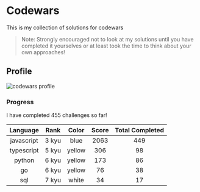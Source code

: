# Codewars

This is my collection of solutions for codewars

> Note: Strongly encouraged not to look at my solutions until you have completed it yourselves or at least took the time to think about your own approaches!

## Profile

![codewars profile](https://www.codewars.com/users/victoriacheng15/badges/small)

### Progress

I have completed 455 challenges so far!

|  Language  | Rank  | Color  | Score | Total Completed |
| :--------: | :---: | :----: | :---: | :-------------: |
| javascript | 3 kyu | blue | 2063 | 449 |
| typescript | 5 kyu | yellow | 306 | 98 |
| python | 6 kyu | yellow | 173 | 86 |
| go | 6 kyu | yellow | 76 | 38 |
| sql | 7 kyu | white | 34 | 17 |
		        